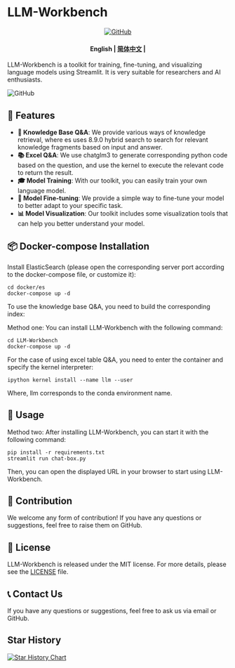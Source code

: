 # LLM-Workbench

<p align="center">
    <a href="https://github.com/xlcaptain/LLM-Workbench/blob/main/LICENSE">
        <img alt="GitHub" src="https://img.shields.io/github/license/huggingface/transformers.svg?color=blue">
    </a>
</p>

<h4 align="center">
    <p>
        <b>English</b> |
        <a href="https://github.com/xlcaptain/LLM-Workbench/blob/main/README_zh.md">简体中文</a> |
    </p>
</h4>

LLM-Workbench is a toolkit for training, fine-tuning, and visualizing language models using Streamlit. It is very suitable for researchers and AI enthusiasts.

<img alt="GitHub" src="https://github.com/xlcaptain/LLM-Workbench/blob/main/static/img/summary.png">

## 🚀 Features
- **🤗 Knowledge Base Q&A**: We provide various ways of knowledge retrieval, where es uses 8.9.0 hybrid search to search for relevant knowledge fragments based on input and answer.
- **📚 Excel Q&A**: We use chatglm3 to generate corresponding python code based on the question, and use the kernel to execute the relevant code to return the result.
- **🎓 Model Training**: With our toolkit, you can easily train your own language model.
- **🔧 Model Fine-tuning**: We provide a simple way to fine-tune your model to better adapt to your specific task.
- **📊 Model Visualization**: Our toolkit includes some visualization tools that can help you better understand your model.

## 📦 Docker-compose Installation
Install ElasticSearch (please open the corresponding server port according to the docker-compose file, or customize it): 
```
cd docker/es
docker-compose up -d
```
To use the knowledge base Q&A, you need to build the corresponding index: 

Method one: You can install LLM-Workbench with the following command: 
```
cd LLM-Workbench
docker-compose up -d
```
For the case of using excel table Q&A, you need to enter the container and specify the kernel interpreter: 
```
ipython kernel install --name llm --user
```
Where, llm corresponds to the conda environment name.

## 🎈 Usage

Method two: After installing LLM-Workbench, you can start it with the following command: 
```
pip install -r requirements.txt
streamlit run chat-box.py
```

Then, you can open the displayed URL in your browser to start using LLM-Workbench.

## 🤝 Contribution

We welcome any form of contribution! If you have any questions or suggestions, feel free to raise them on GitHub.

## 📄 License

LLM-Workbench is released under the MIT license. For more details, please see the [LICENSE](LICENSE) file.

## 📞 Contact Us

If you have any questions or suggestions, feel free to ask us via email or GitHub.

## Star History

[![Star History Chart](https://api.star-history.com/svg?repos=xlcaptain/LLM-Workbench&type=Date)](https://star-history.com/#xlcaptain/LLM-Workbench&Date)


